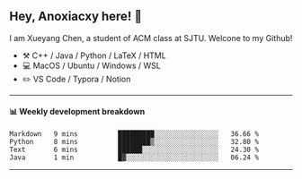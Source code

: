 <!--
**Anoxiacxy/Anoxiacxy** is a ✨ _special_ ✨ repository because its `README.md` (this file) appears on your GitHub profile.

Here are some ideas to get you started:

- 🔭 I’m currently working on ...
- 🌱 I’m currently learning ...
- 👯 I’m looking to collaborate on ...
- 🤔 I’m looking for help with ...
- 💬 Ask me about ...
- 📫 How to reach me: ...
- 😄 Pronouns: ...
- ⚡ Fun fact: ...
-->

## Hey, Anoxiacxy here! :wave:

I am Xueyang Chen, a student of ACM class at SJTU. Welcone to my Github!

-   :hammer_and_pick: C++ / Java / Python / LaTeX / HTML
-   :computer: MacOS / Ubuntu / Windows / WSL
-   :pencil2: VS Code / Typora / Notion



<!--
#### :sparkles: My followers
-->

<!--START_SECTION:top-followers-->
<!--END_SECTION:top-followers-->

---

#### :bar_chart: Weekly development breakdown

<!--START_SECTION:waka-->

```text
Markdown   9 mins          █████████░░░░░░░░░░░░░░░░   36.66 %
Python     8 mins          ████████▒░░░░░░░░░░░░░░░░   32.80 %
Text       6 mins          ██████░░░░░░░░░░░░░░░░░░░   24.30 %
Java       1 min           █▓░░░░░░░░░░░░░░░░░░░░░░░   06.24 %
```

<!--END_SECTION:waka-->

---
